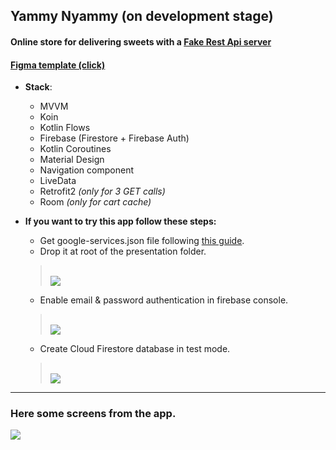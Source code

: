 ## Yammy Nyammy (on development stage)

#### **Online store for delivering sweets with a [Fake Rest Api server](https://github.com/ph00per/Fake-json-server-for-Yammy-Nyammy)**

#### **[Figma template (click)](https://www.figma.com/file/zYyr1oB31QX1yDd2RIYqJV/YammyNyammy?node-id=0%3A1)**  
- **Stack**:
    - MVVM
    - Koin
    - Kotlin Flows
    - Firebase (Firestore + Firebase Auth)
    - Kotlin Coroutines
    - Material Design
    - Navigation component
    - LiveData
    - Retrofit2 *(only for 3 GET calls)*
    - Room *(only for cart cache)*
    
- **If you want to try this app follow these steps:**  
    - Get google-services.json file following [this guide](https://firebase.google.com/docs/android/setup?hl=ru#console).  
    - Drop it at root of the presentation folder.  
    > ⠀⠀  
    > ![](https://sun1-30.userapi.com/dKGoqY54DTzOFhWjXBZ53DiVMK0meVXmyR9p_A/uAQsHZ_1ZjQ.jpg)  
    - Enable email & password authentication in firebase console.  
    > ⠀⠀  
    > ![](https://sun9-72.userapi.com/XpRJm5kJ3fkxoCssGEcQqWKjy191dAREkCGM7w/WOB29t6cVvM.jpg)  
    - Create Cloud Firestore database in test mode.
    > ⠀⠀  
    > ![](https://sun1-98.userapi.com/DISNMaTtvVJvqW69oJzuQ1ZKUtgnvCrz0zVgPw/vS9ygGkCMrs.jpg)  
  
 ---
### Here some screens from the app.  
![](https://psv4.userapi.com/c856528/u63877244/docs/d9/780db6b9ba5a/tbbeb-n0df9.jpg?extra=jAOCCPlmKlXWTbuw0kezgYHGB1cIdphTYFDk_WWNoau9ZkgjyxPu-ZkJsH9lJ76-dTLn5LmiJCbgkLWwX0GXPSnNZrFc1gww1ggYsPa_ifYNoXCGllseHzVgGEpbSCNdQTa9IzOeZfTS65MgaXScY2Q)  